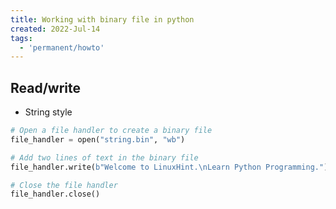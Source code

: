```yaml
---
title: Working with binary file in python
created: 2022-Jul-14
tags:
  - 'permanent/howto'
---
```


## Read/write

- String style
```python
# Open a file handler to create a binary file
file_handler = open("string.bin", "wb")  

# Add two lines of text in the binary file  
file_handler.write(b"Welcome to LinuxHint.\nLearn Python Programming.")  

# Close the file handler  
file_handler.close()
```




